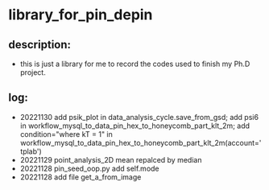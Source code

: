 # library_for_pin_depin
## description:
- this is just a library for me to record the codes used to finish my Ph.D project.

## log:
- 20221130 add psik_plot in data_analysis_cycle.save_from_gsd; 
	   add psi6 in workflow_mysql_to_data_pin_hex_to_honeycomb_part_klt_2m;
	   add condition="where kT = 1" in workflow_mysql_to_data_pin_hex_to_honeycomb_part_klt_2m(account='tplab')
- 20221129 point_analysis_2D mean repalced by median
- 20221128 pin_seed_oop.py add self.mode
- 20221128 add file get_a_from_image

